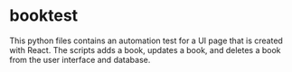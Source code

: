 # booktest
This python files contains an automation test for a UI page that is created with React. The scripts adds a book, updates a book, and deletes a book from the user interface and database.
